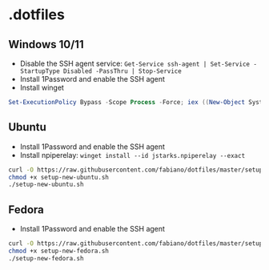 # .dotfiles

## Windows 10/11

- Disable the SSH agent service: `Get-Service ssh-agent | Set-Service -StartupType Disabled -PassThru | Stop-Service`
- Install 1Password and enable the SSH agent
- Install winget

```powershell
Set-ExecutionPolicy Bypass -Scope Process -Force; iex ((New-Object System.Net.WebClient).DownloadString("https://raw.githubusercontent.com/fabiano/dotfiles/master/setup-new-windows.ps1"))
```

## Ubuntu

- Install 1Password and enable the SSH agent
- Install npiperelay: `winget install --id jstarks.npiperelay --exact`

```bash
curl -O https://raw.githubusercontent.com/fabiano/dotfiles/master/setup-new-ubuntu.sh
chmod +x setup-new-ubuntu.sh
./setup-new-ubuntu.sh
```

## Fedora

- Install 1Password and enable the SSH agent

```bash
curl -O https://raw.githubusercontent.com/fabiano/dotfiles/master/setup-new-fedora.sh
chmod +x setup-new-fedora.sh
./setup-new-fedora.sh
```
